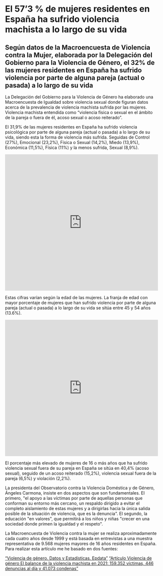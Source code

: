 # El 57’3 % de mujeres residentes en España ha sufrido violencia machista a lo largo de su vida

## Según datos de la Macroencuesta de Violencia contra la Mujer, elaborada por la Delegación del Gobierno para la Violencia de Género, el 32% de las mujeres residentes en España ha sufrido violencia por parte de alguna pareja (actual o pasada) a lo largo de su vida

La Delegación del Gobierno para la Violencia de Género ha elaborado una Macroencuesta de Igualdad sobre violencia sexual donde figuran datos acerca de la prevalencia de violencia machista sufrida por las mujeres. Violencia machista entendida como “violencia física o sexual en el ámbito de la pareja o fuera de él, acoso sexual o acoso reiterado”.

El 31,9% de las mujeres residentes en España ha sufrido violencia psicológica por parte de alguna pareja (actual o pasada) a lo largo de su vida, siendo esta la forma de violencia más sufrida. Seguidas de Control  (27%), Emocional (23,2%), Física o Sexual (14,2%), Miedo (13,9%), Económica (11,5%), Física (11%) y la menos sufrida, Sexual (8,9%). 

<iframe id='ep-chart-ef91db20-2457-4078-8f3f-65e1149359e7' src='https://www.epdata.es/embed/ef91db20-2457-4078-8f3f-65e1149359e7/450' style='width: 100%; min-height: 450px; overflow: hidden;' frameborder='0' scrolling='no' height='450'></iframe>

Estas cifras varían según la edad de las mujeres. La franja de edad con mayor porcentaje de mujeres que han sufrido violencia por parte de alguna pareja (actual o pasada) a lo largo de su vida se sitúa entre 45 y 54 años (13.6%).

<iframe id='ep-chart-86cc462a-2141-4cb9-ac24-6f0beccb5f46' src='https://www.epdata.es/embed/86cc462a-2141-4cb9-ac24-6f0beccb5f46/450' style='width: 100%; min-height: 450px; overflow: hidden;' frameborder='0' scrolling='no' height='450'></iframe>

El porcentaje más elevado de mujeres de 16 o más años que ha sufrido violencia sexual fuera de su pareja en España se sitúa en 40,4% (acoso sexual), seguido de un acoso reiterado (15,2%), violencia sexual fuera de la pareja (6,5%) y violación (2,2%).

La presidenta del Observatorio contra la Violencia Doméstica y de Género, Ángeles Carmona, insiste en dos aspectos que son fundamentales. El primero, "el apoyo a las víctimas por parte de aquellas personas que conforman su entorno más cercano, un respaldo dirigido a evitar el completo aislamiento de estas mujeres y a dirigirlas hacia la única salida posible de la situación de violencia, que es la denuncia". El segundo, la educación "en valores", que permitirá a los niños y niñas "crecer en una sociedad donde primen la igualdad y el respeto".

La Macroencuesta de Violencia contra la mujer se realiza aproximadamente cada cuatro años desde 1999 y está basada en entrevistas a una muestra representativa de 9.568 mujeres mayores de 16 años residentes en España.
Para realizar esta artículo me he basado en dos fuentes:

[“Violencia de género. Datos y Estadísticas. Epdata”](https://www.epdata.es/datos/violencia-genero-estadisticas-ultima-victima/109/espana/106)
[“Artículo Violencia de género El balance de la violencia machista en 2021: 159.352 víctimas, 446 denuncias al día y 41.073 condenas”](https://www.rtve.es/noticias/20220311/balance-violencia-genero-2021-observatorio/2307882.shtml)



